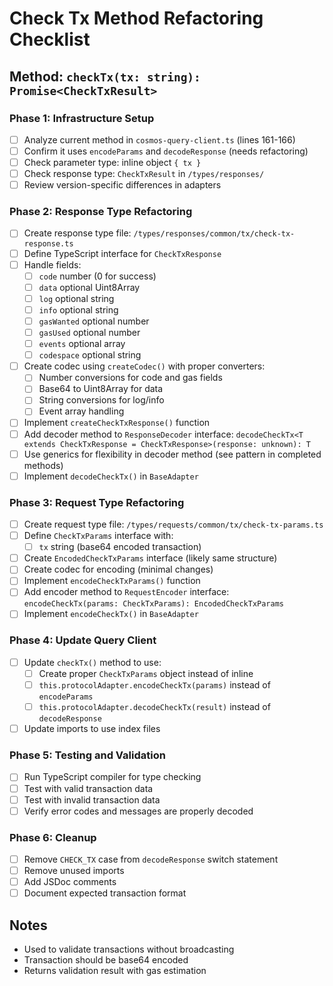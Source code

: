 # Check Tx Method Refactoring Checklist

## Method: `checkTx(tx: string): Promise<CheckTxResult>`

### Phase 1: Infrastructure Setup
- [ ] Analyze current method in `cosmos-query-client.ts` (lines 161-166)
- [ ] Confirm it uses `encodeParams` and `decodeResponse` (needs refactoring)
- [ ] Check parameter type: inline object `{ tx }` 
- [ ] Check response type: `CheckTxResult` in `/types/responses/`
- [ ] Review version-specific differences in adapters

### Phase 2: Response Type Refactoring
- [ ] Create response type file: `/types/responses/common/tx/check-tx-response.ts`
- [ ] Define TypeScript interface for `CheckTxResponse`
- [ ] Handle fields:
  - [ ] `code` number (0 for success)
  - [ ] `data` optional Uint8Array
  - [ ] `log` optional string
  - [ ] `info` optional string
  - [ ] `gasWanted` optional number
  - [ ] `gasUsed` optional number
  - [ ] `events` optional array
  - [ ] `codespace` optional string
- [ ] Create codec using `createCodec()` with proper converters:
  - [ ] Number conversions for code and gas fields
  - [ ] Base64 to Uint8Array for data
  - [ ] String conversions for log/info
  - [ ] Event array handling
- [ ] Implement `createCheckTxResponse()` function
- [ ] Add decoder method to `ResponseDecoder` interface: `decodeCheckTx<T extends CheckTxResponse = CheckTxResponse>(response: unknown): T`
- [ ] Use generics for flexibility in decoder method (see pattern in completed methods)
- [ ] Implement `decodeCheckTx()` in `BaseAdapter`

### Phase 3: Request Type Refactoring
- [ ] Create request type file: `/types/requests/common/tx/check-tx-params.ts`
- [ ] Define `CheckTxParams` interface with:
  - [ ] `tx` string (base64 encoded transaction)
- [ ] Create `EncodedCheckTxParams` interface (likely same structure)
- [ ] Create codec for encoding (minimal changes)
- [ ] Implement `encodeCheckTxParams()` function
- [ ] Add encoder method to `RequestEncoder` interface: `encodeCheckTx(params: CheckTxParams): EncodedCheckTxParams`
- [ ] Implement `encodeCheckTx()` in `BaseAdapter`

### Phase 4: Update Query Client
- [ ] Update `checkTx()` method to use:
  - [ ] Create proper `CheckTxParams` object instead of inline
  - [ ] `this.protocolAdapter.encodeCheckTx(params)` instead of `encodeParams`
  - [ ] `this.protocolAdapter.decodeCheckTx(result)` instead of `decodeResponse`
- [ ] Update imports to use index files

### Phase 5: Testing and Validation
- [ ] Run TypeScript compiler for type checking
- [ ] Test with valid transaction data
- [ ] Test with invalid transaction data
- [ ] Verify error codes and messages are properly decoded

### Phase 6: Cleanup
- [ ] Remove `CHECK_TX` case from `decodeResponse` switch statement
- [ ] Remove unused imports
- [ ] Add JSDoc comments
- [ ] Document expected transaction format

## Notes
- Used to validate transactions without broadcasting
- Transaction should be base64 encoded
- Returns validation result with gas estimation